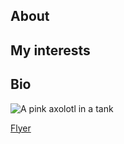 ## About

## My interests

## Bio

![A pink axolotl in a tank](https://alicemcgrath.digital.brynmawr.edu/simple-site/images/janeway.jpg)

[Flyer](https://osf.io/dp4gy)
